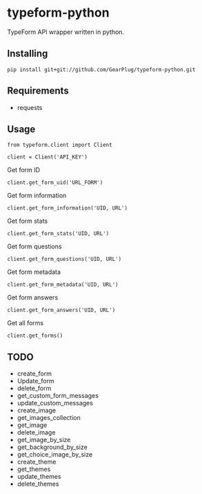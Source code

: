 # typeform-python
TypeForm API wrapper written in python.

## Installing
```
pip install git+git://github.com/GearPlug/typeform-python.git
```

## Requirements
- requests


## Usage
```
from typeform.client import Client

client = Client('API_KEY')
```

Get form ID
```
client.get_form_uid('URL_FORM')
```

Get form information
```
client.get_form_information('UID, URL')
```

Get form stats
```
client.get_form_stats('UID, URL')
```

Get form questions
```
client.get_form_questions('UID, URL')
```

Get form metadata
```
client.get_form_metadata('UID, URL')
```

Get form answers
```
client.get_form_answers('UID, URL')
```

Get all forms
```
client.get_forms()
```

## TODO
- create_form
- Update_form
- delete_form
- get_custom_form_messages
- update_custom_messages
- create_image
- get_images_collection
- get_image
- delete_image
- get_image_by_size
- get_background_by_size
- get_choice_image_by_size
- create_theme
- get_themes
- update_themes
- delete_themes
